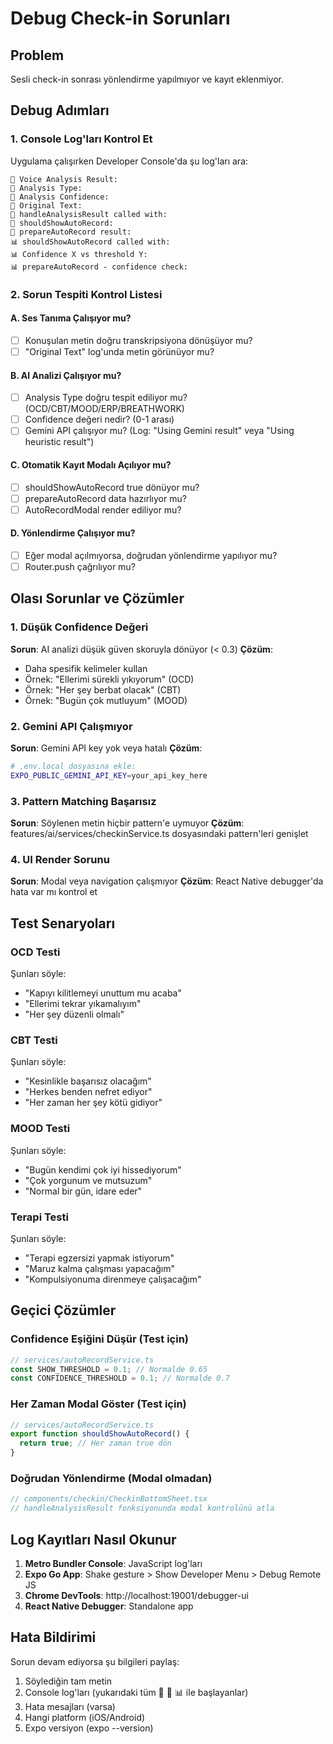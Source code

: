# Debug Check-in Sorunları

## Problem
Sesli check-in sonrası yönlendirme yapılmıyor ve kayıt eklenmiyor.

## Debug Adımları

### 1. Console Log'ları Kontrol Et
Uygulama çalışırken Developer Console'da şu log'ları ara:

```
🎯 Voice Analysis Result: 
🎯 Analysis Type:
🎯 Analysis Confidence:
🎯 Original Text:
🔄 handleAnalysisResult called with:
🔄 shouldShowAutoRecord:
🔄 prepareAutoRecord result:
📊 shouldShowAutoRecord called with:
📊 Confidence X vs threshold Y:
📊 prepareAutoRecord - confidence check:
```

### 2. Sorun Tespiti Kontrol Listesi

#### A. Ses Tanıma Çalışıyor mu?
- [ ] Konuşulan metin doğru transkripsiyona dönüşüyor mu?
- [ ] "Original Text" log'unda metin görünüyor mu?

#### B. AI Analizi Çalışıyor mu?
- [ ] Analysis Type doğru tespit ediliyor mu? (OCD/CBT/MOOD/ERP/BREATHWORK)
- [ ] Confidence değeri nedir? (0-1 arası)
- [ ] Gemini API çalışıyor mu? (Log: "Using Gemini result" veya "Using heuristic result")

#### C. Otomatik Kayıt Modalı Açılıyor mu?
- [ ] shouldShowAutoRecord true dönüyor mu?
- [ ] prepareAutoRecord data hazırlıyor mu?
- [ ] AutoRecordModal render ediliyor mu?

#### D. Yönlendirme Çalışıyor mu?
- [ ] Eğer modal açılmıyorsa, doğrudan yönlendirme yapılıyor mu?
- [ ] Router.push çağrılıyor mu?

## Olası Sorunlar ve Çözümler

### 1. Düşük Confidence Değeri
**Sorun**: AI analizi düşük güven skoruyla dönüyor (< 0.3)
**Çözüm**: 
- Daha spesifik kelimeler kullan
- Örnek: "Ellerimi sürekli yıkıyorum" (OCD)
- Örnek: "Her şey berbat olacak" (CBT)
- Örnek: "Bugün çok mutluyum" (MOOD)

### 2. Gemini API Çalışmıyor
**Sorun**: Gemini API key yok veya hatalı
**Çözüm**:
```bash
# .env.local dosyasına ekle:
EXPO_PUBLIC_GEMINI_API_KEY=your_api_key_here
```

### 3. Pattern Matching Başarısız
**Sorun**: Söylenen metin hiçbir pattern'e uymuyor
**Çözüm**: features/ai/services/checkinService.ts dosyasındaki pattern'leri genişlet

### 4. UI Render Sorunu
**Sorun**: Modal veya navigation çalışmıyor
**Çözüm**: React Native debugger'da hata var mı kontrol et

## Test Senaryoları

### OCD Testi
Şunları söyle:
- "Kapıyı kilitlemeyi unuttum mu acaba"
- "Ellerimi tekrar yıkamalıyım"
- "Her şey düzenli olmalı"

### CBT Testi
Şunları söyle:
- "Kesinlikle başarısız olacağım"
- "Herkes benden nefret ediyor"
- "Her zaman her şey kötü gidiyor"

### MOOD Testi
Şunları söyle:
- "Bugün kendimi çok iyi hissediyorum"
- "Çok yorgunum ve mutsuzum"
- "Normal bir gün, idare eder"

### Terapi Testi
Şunları söyle:
- "Terapi egzersizi yapmak istiyorum"
- "Maruz kalma çalışması yapacağım"
- "Kompulsiyonuma direnmeye çalışacağım"

## Geçici Çözümler

### Confidence Eşiğini Düşür (Test için)
```typescript
// services/autoRecordService.ts
const SHOW_THRESHOLD = 0.1; // Normalde 0.65
const CONFIDENCE_THRESHOLD = 0.1; // Normalde 0.7
```

### Her Zaman Modal Göster (Test için)
```typescript
// services/autoRecordService.ts
export function shouldShowAutoRecord() {
  return true; // Her zaman true dön
}
```

### Doğrudan Yönlendirme (Modal olmadan)
```typescript
// components/checkin/CheckinBottomSheet.tsx
// handleAnalysisResult fonksiyonunda modal kontrolünü atla
```

## Log Kayıtları Nasıl Okunur

1. **Metro Bundler Console**: JavaScript log'ları
2. **Expo Go App**: Shake gesture > Show Developer Menu > Debug Remote JS
3. **Chrome DevTools**: http://localhost:19001/debugger-ui
4. **React Native Debugger**: Standalone app

## Hata Bildirimi

Sorun devam ediyorsa şu bilgileri paylaş:
1. Söylediğin tam metin
2. Console log'ları (yukarıdaki tüm 🎯 🔄 📊 ile başlayanlar)
3. Hata mesajları (varsa)
4. Hangi platform (iOS/Android)
5. Expo versiyon (expo --version)
